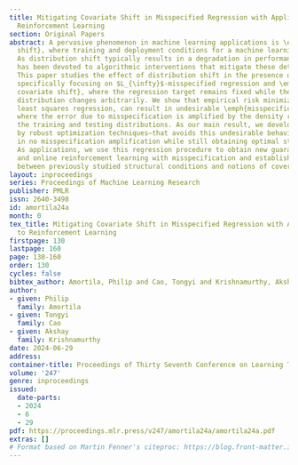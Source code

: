 ```yaml
---
title: Mitigating Covariate Shift in Misspecified Regression with Applications to
  Reinforcement Learning
section: Original Papers
abstract: A pervasive phenomenon in machine learning applications is \emph{distribution
  shift}, where training and deployment conditions for a machine learning model differ.
  As distribution shift typically results in a degradation in performance, much attention
  has been devoted to algorithmic interventions that mitigate these detrimental effects.
  This paper studies the effect of distribution shift in the presence of model misspecification,
  specifically focusing on $L_{\infty}$-misspecified regression and \emph{adversarial
  covariate shift}, where the regression target remains fixed while the covariate
  distribution changes arbitrarily. We show that empirical risk minimization, or standard
  least squares regression, can result in undesirable \emph{misspecification amplification}
  where the error due to misspecification is amplified by the density ratio between
  the training and testing distributions. As our main result, we develop a new algorithm—inspired
  by robust optimization techniques—that avoids this undesirable behavior, resulting
  in no misspecification amplification while still obtaining optimal statistical rates.
  As applications, we use this regression procedure to obtain new guarantees in offline
  and online reinforcement learning with misspecification and establish new separations
  between previously studied structural conditions and notions of coverage.
layout: inproceedings
series: Proceedings of Machine Learning Research
publisher: PMLR
issn: 2640-3498
id: amortila24a
month: 0
tex_title: Mitigating Covariate Shift in Misspecified Regression with Applications
  to Reinforcement Learning
firstpage: 130
lastpage: 160
page: 130-160
order: 130
cycles: false
bibtex_author: Amortila, Philip and Cao, Tongyi and Krishnamurthy, Akshay
author:
- given: Philip
  family: Amortila
- given: Tongyi
  family: Cao
- given: Akshay
  family: Krishnamurthy
date: 2024-06-29
address:
container-title: Proceedings of Thirty Seventh Conference on Learning Theory
volume: '247'
genre: inproceedings
issued:
  date-parts:
  - 2024
  - 6
  - 29
pdf: https://proceedings.mlr.press/v247/amortila24a/amortila24a.pdf
extras: []
# Format based on Martin Fenner's citeproc: https://blog.front-matter.io/posts/citeproc-yaml-for-bibliographies/
---
```

